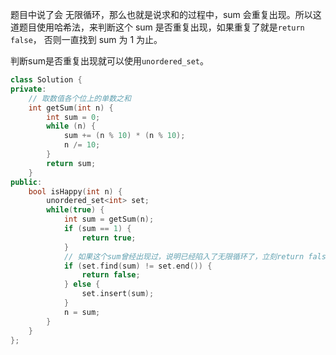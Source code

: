 题目中说了会 无限循环，那么也就是说求和的过程中，sum 会重复出现。所以这道题目使用哈希法，来判断这个 sum 是否重复出现，如果重复了就是`return false`， 否则一直找到 sum 为 1 为止。

判断sum是否重复出现就可以使用`unordered_set`。
```c++
class Solution {
private:
    // 取数值各个位上的单数之和
    int getSum(int n) {
        int sum = 0;
        while (n) {
            sum += (n % 10) * (n % 10);
            n /= 10;
        }
        return sum;
    }
public:
    bool isHappy(int n) {
        unordered_set<int> set;
        while(true) {
            int sum = getSum(n);
            if (sum == 1) {
                return true;
            }
            // 如果这个sum曾经出现过，说明已经陷入了无限循环了，立刻return false
            if (set.find(sum) != set.end()) {
                return false;
            } else {
                set.insert(sum);
            }
            n = sum;
        }
    }
};
```